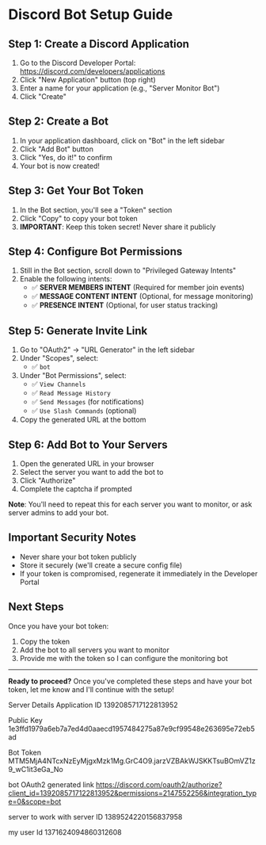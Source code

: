 # Discord Bot Setup Guide

## Step 1: Create a Discord Application

1. Go to the Discord Developer Portal: https://discord.com/developers/applications
2. Click "New Application" button (top right)
3. Enter a name for your application (e.g., "Server Monitor Bot")
4. Click "Create"

## Step 2: Create a Bot

1. In your application dashboard, click on "Bot" in the left sidebar
2. Click "Add Bot" button
3. Click "Yes, do it!" to confirm
4. Your bot is now created!

## Step 3: Get Your Bot Token

1. In the Bot section, you'll see a "Token" section
2. Click "Copy" to copy your bot token
3. **IMPORTANT**: Keep this token secret! Never share it publicly

## Step 4: Configure Bot Permissions

1. Still in the Bot section, scroll down to "Privileged Gateway Intents"
2. Enable the following intents:
   - ✅ **SERVER MEMBERS INTENT** (Required for member join events)
   - ✅ **MESSAGE CONTENT INTENT** (Optional, for message monitoring)
   - ✅ **PRESENCE INTENT** (Optional, for user status tracking)

## Step 5: Generate Invite Link

1. Go to "OAuth2" → "URL Generator" in the left sidebar
2. Under "Scopes", select:
   - ✅ `bot`
3. Under "Bot Permissions", select:
   - ✅ `View Channels`
   - ✅ `Read Message History`
   - ✅ `Send Messages` (for notifications)
   - ✅ `Use Slash Commands` (optional)
4. Copy the generated URL at the bottom

## Step 6: Add Bot to Your Servers

1. Open the generated URL in your browser
2. Select the server you want to add the bot to
3. Click "Authorize"
4. Complete the captcha if prompted

**Note**: You'll need to repeat this for each server you want to monitor, or ask server admins to add your bot.

## Important Security Notes

- Never share your bot token publicly
- Store it securely (we'll create a secure config file)
- If your token is compromised, regenerate it immediately in the Developer Portal

## Next Steps

Once you have your bot token:
1. Copy the token
2. Add the bot to all servers you want to monitor
3. Provide me with the token so I can configure the monitoring bot

---

**Ready to proceed?** Once you've completed these steps and have your bot token, let me know and I'll continue with the setup!


Server Details
Application ID
1392085717122813952

Public Key
1e3ffd1979a6eb7a7ed4d0aaecd1957484275a87e9cf99548e263695e72eb5ad

Bot Token
MTM5MjA4NTcxNzEyMjgxMzk1Mg.GrC4O9.jarzVZBAkWJSKKTsuBOmVZ1z9_wC1it3eGa_No

bot OAuth2 generated link
https://discord.com/oauth2/authorize?client_id=1392085717122813952&permissions=2147552256&integration_type=0&scope=bot

server to work with
server ID
1389524220156837958

my user Id
1371624094860312608